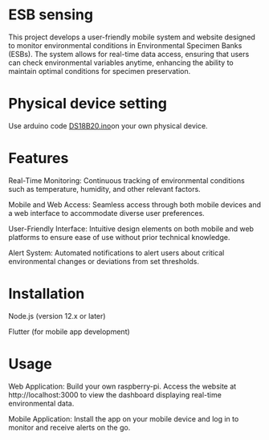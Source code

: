 # ESB sensing

This project develops a user-friendly mobile system and website designed to monitor environmental conditions in Environmental Specimen Banks (ESBs). The system allows for real-time data access, ensuring that users can check environmental variables anytime, enhancing the ability to maintain optimal conditions for specimen preservation.

# Physical device setting 


Use arduino code [DS18B20.ino](DS18B20.ino)on your own physical device. 

# Features
Real-Time Monitoring: Continuous tracking of environmental conditions such as temperature, humidity, and other relevant factors.


Mobile and Web Access: Seamless access through both mobile devices and a web interface to accommodate diverse user preferences.


User-Friendly Interface: Intuitive design elements on both mobile and web platforms to ensure ease of use without prior technical knowledge.


Alert System: Automated notifications to alert users about critical environmental changes or deviations from set thresholds.

# Installation


Node.js (version 12.x or later)


Flutter (for mobile app development)


# Usage
Web Application: Build your own raspberry-pi. Access the website at http://localhost:3000 to view the dashboard displaying real-time environmental data.


Mobile Application: Install the app on your mobile device and log in to monitor and receive alerts on the go.
